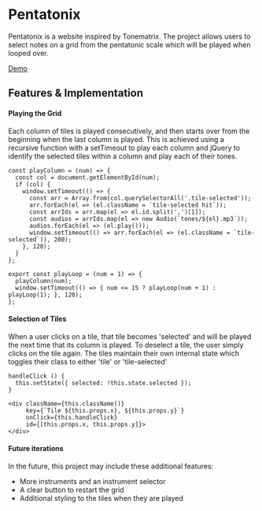 # Pentatonix

Pentatonix is a website inspired by Tonematrix. The project allows users
to select notes on a grid from the pentatonic scale which will be played
when looped over.

[Demo][demo]

[demo]: https://ryleysill93.github.io/musical_squares/


## Features & Implementation

#### Playing the Grid

Each column of tiles is played consecutively, and then starts over from
the beginning when the last column is played. This is achieved using a
recursive function with a setTimeout to play each column and jQuery to
identify the selected tiles within a column and play each of their tones.

```
const playColumn = (num) => {
  const col = document.getElementById(num);
  if (col) {
    window.setTimeout(() => {
      const arr = Array.from(col.querySelectorAll('.tile-selected'));
      arr.forEach(el => (el.className = `tile-selected hit`));
      const arrIds = arr.map(el => el.id.split(',')[1]);
      const audios = arrIds.map(el => new Audio(`tones/${el}.mp3`));
      audios.forEach(el => (el.play()));
      window.setTimeout(() => arr.forEach(el => (el.className = `tile-selected`)), 200);
    }, 120);
  }
};

export const playLoop = (num = 1) => {
  playColumn(num);
  window.setTimeout(() => { num <= 15 ? playLoop(num + 1) : playLoop(1); }, 120);
};

```

#### Selection of Tiles

When a user clicks on a tile, that tile becomes 'selected' and will be
played the next time that its column is played. To deselect a tile, the
user simply clicks on the tile again. The tiles maintain their own
internal state which toggles their class to either 'tile' or 'tile-selected'

```
handleClick () {
  this.setState({ selected: !this.state.selected });
}
```

```
<div className={this.className()}
     key={`Tile ${this.props.x}, ${this.props.y}`}
     onClick={this.handleClick}
     id={[this.props.x, this.props.y]}>
</div>
```

#### Future iterations

In the future, this project may include these additional features:

- More instruments and an instrument selector
- A clear button to restart the grid
- Additional styling to the tiles when they are played
